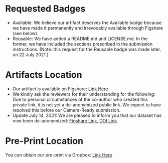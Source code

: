 # Requested Badges
* Available: We believe our artifact deserves the Available badge because we have made it permanently and irrevocably available through Figshare (see below).
* Reusable: We have added a README.md and LICENSE.md. In the former, we have included the sections prescribed in the submission instructions. (Note: this request for the Reusable badge was made later, on 22 July 2021.)

# Artifacts Location
* Our artifact is available on Figshare: [Link Here](https://figshare.com/s/c77abf348bd112868dbf)
* We kindly ask the reviewers for their understanding for the following: Due to personal circumstances of the co-author who created this private link, it is not yet a de-anonymized public link. We expect to have resolved this before our Camera-Ready submission.
* Update July 14, 2021: We are pleased to inform you that our dataset has now been de-anonymized: [Figshare Link](https://figshare.com/articles/dataset/data_and_code_zip/14273594), [DOI Link](https://doi.org/10.6084/m9.figshare.14273594)

# Pre-Print Location
You can obtain our pre-print via Dropbox: [Link Here](https://www.dropbox.com/s/8qdjwrx1crjk7lg/PREPRINT_RE21_ReddyMekala_Classifying_User_Requirements.pdf?dl=0)
